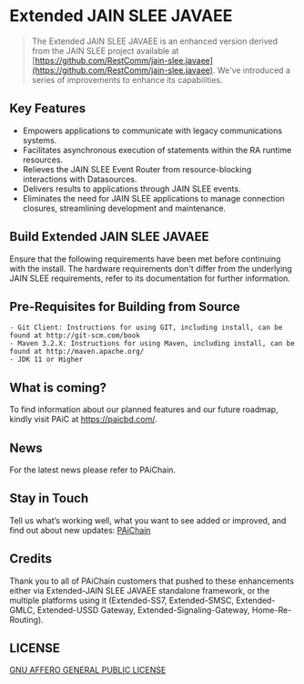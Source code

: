 # Extended JAIN SLEE JAVAEE

> The Extended JAIN SLEE JAVAEE is an enhanced version derived from the JAIN SLEE project available at [https://github.com/RestComm/jain-slee.javaee](https://github.com/RestComm/jain-slee.javaee). We've introduced a series of improvements to enhance its capabilities.

## Key Features
* Empowers applications to communicate with legacy communications systems.
* Facilitates asynchronous execution of statements within the RA runtime resources.
* Relieves the JAIN SLEE Event Router from resource-blocking interactions with Datasources.
* Delivers results to applications through JAIN SLEE events.
* Eliminates the need for JAIN SLEE applications to manage connection closures, streamlining development and maintenance.

## Build Extended JAIN SLEE JAVAEE

Ensure that the following requirements have been met before continuing with the install. The hardware requirements don't differ from the underlying JAIN SLEE requirements, refer to its documentation for further information.

## Pre-Requisites for Building from Source
```
- Git Client: Instructions for using GIT, including install, can be found at http://git-scm.com/book
- Maven 3.2.X: Instructions for using Maven, including install, can be found at http://maven.apache.org/
- JDK 11 or Higher
```

## What is coming?

To find information about our planned features and our future roadmap, kindly visit PAiC at https://paicbd.com/.

## News

For the latest news please refer to PAiChain.

## Stay in Touch

Tell us what’s working well, what you want to see added or improved, and find out about new updates:
[PAiChain](https://paic-chain.com/)

## Credits

Thank you to all of PAiChain customers that pushed to these enhancements either via Extended-JAIN SLEE JAVAEE standalone framework, or the multiple platforms using it (Extended-SS7, Extended-SMSC, Extended-GMLC, Extended-USSD Gateway, Extended-Signaling-Gateway, Home-Re-Routing).

## LICENSE

[GNU AFFERO GENERAL PUBLIC LICENSE](https://github.com/PAiC-BD-Sales/jain-slee-javaee/blob/main/LICENSE)

